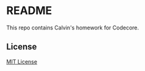 # README

This repo contains Calvin's homework for Codecore.

## License
[MIT License](https://opensource.org/licenses/MIT)
